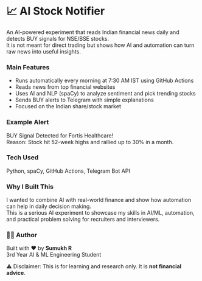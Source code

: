 # 📈 AI Stock Notifier

An AI-powered experiment that reads Indian financial news daily and detects BUY signals for NSE/BSE stocks.  
It is not meant for direct trading but shows how AI and automation can turn raw news into useful insights.  

### Main Features
- Runs automatically every morning at 7:30 AM IST using GitHub Actions  
- Reads news from top financial websites  
- Uses AI and NLP (spaCy) to analyze sentiment and pick trending stocks  
- Sends BUY alerts to Telegram with simple explanations  
- Focused on the Indian share/stock market  

### Example Alert
BUY Signal Detected for Fortis Healthcare!  
Reason: Stock hit 52-week highs and rallied up to 30% in a month.  

### Tech Used
Python, spaCy, GitHub Actions, Telegram Bot API  

### Why I Built This
I wanted to combine AI with real-world finance and show how automation can help in daily decision making.  
This is a serious AI experiment to showcase my skills in AI/ML, automation, and practical problem solving for recruiters and interviewers.  

### 👨‍💻 Author
Built with ❤️ by **Sumukh R**  
3rd Year AI & ML Engineering Student  

⚠️ Disclaimer: This is for learning and research only. It is **not financial advice**.
